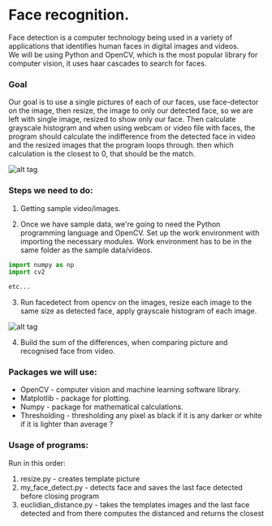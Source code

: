 # Face recognition.

Face detection is a computer technology being used in a variety of applications that identifies human faces in digital images and videos.  
We will be using Python and OpenCV, which is the most popular library for computer vision, it uses haar cascades to search for faces.


### Goal
Our goal is to use a single pictures of each of our faces, use face-detector on the image, then resize, the image to only our detected face, so we are left with single image, resized to show only our face. Then calculate grayscale histogram and when using webcam or video file with faces, the program should calculate the indifference from the detected face in video and the resized images that the program loops through. then which calculation is the closest to 0, that should be the match.


![alt tag](https://images.duckduckgo.com/iu/?u=https%3A%2F%2Fsophosnews.files.wordpress.com%2F2015%2F02%2Fface-detection_550.jpg%3Fw%3D640&f=1)


### Steps we need to do:
1. Getting sample video/images.

2. Once we have sample data, we're going to need the Python programming language and OpenCV. Set up the work environment with importing the necessary modules. Work environment has to be in the same folder as the sample data/videos.
```Python
import numpy as np
import cv2

etc...
```
3. Run facedetect from opencv on the images, resize each image to the same size as detected face, apply grayscale histogram of each image.  

![alt tag](https://scontent.xx.fbcdn.net/v/t34.0-0/p280x280/18644345_10154930437348241_2107617379_n.jpg?_nc_ad=z-m&oh=cee4ab19fcf9316a909e3570ca447fd1&oe=592679D9)

4. Build the sum of the differences, when comparing picture and recognised face from video.


### Packages we will use:
* OpenCV - computer vision and machine learning software library.  
* Matplotlib - package for plotting. 
* Numpy - package for mathematical calculations. 
* Thresholding - thresholding any pixel as black if it is any darker or white if it is lighter than average ?

### Usage of programs:
Run in this order:
1. resize.py - creates template picture
2. my_face_detect.py - detects face and saves the last face detected before closing program
3. euclidian_distance.py - takes the templates images and the last face detected and from there computes the distanced and returns the closest
